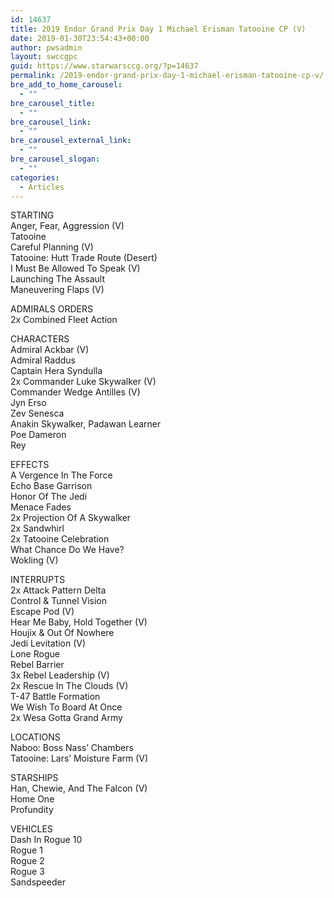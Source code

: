 ```yaml
---
id: 14637
title: 2019 Endor Grand Prix Day 1 Michael Erisman Tatooine CP (V)
date: 2019-01-30T23:54:43+00:00
author: pwsadmin
layout: swccgpc
guid: https://www.starwarsccg.org/?p=14637
permalink: /2019-endor-grand-prix-day-1-michael-erisman-tatooine-cp-v/
bre_add_to_home_carousel:
  - ""
bre_carousel_title:
  - ""
bre_carousel_link:
  - ""
bre_carousel_external_link:
  - ""
bre_carousel_slogan:
  - ""
categories:
  - Articles
---
```

  


STARTING  
Anger, Fear, Aggression (V)  
Tatooine  
Careful Planning (V)  
Tatooine: Hutt Trade Route (Desert)  
I Must Be Allowed To Speak (V)  
Launching The Assault  
Maneuvering Flaps (V)

ADMIRALS ORDERS  
2x Combined Fleet Action

CHARACTERS  
Admiral Ackbar (V)  
Admiral Raddus  
Captain Hera Syndulla  
2x Commander Luke Skywalker (V)  
Commander Wedge Antilles (V)  
Jyn Erso  
Zev Senesca  
Anakin Skywalker, Padawan Learner  
Poe Dameron  
Rey

EFFECTS  
A Vergence In The Force  
Echo Base Garrison  
Honor Of The Jedi  
Menace Fades  
2x Projection Of A Skywalker  
2x Sandwhirl  
2x Tatooine Celebration  
What Chance Do We Have?  
Wokling (V)

INTERRUPTS  
2x Attack Pattern Delta  
Control & Tunnel Vision  
Escape Pod (V)  
Hear Me Baby, Hold Together (V)  
Houjix & Out Of Nowhere  
Jedi Levitation (V)  
Lone Rogue  
Rebel Barrier  
3x Rebel Leadership (V)  
2x Rescue In The Clouds (V)  
T-47 Battle Formation  
We Wish To Board At Once  
2x Wesa Gotta Grand Army

LOCATIONS  
Naboo: Boss Nass&#8217; Chambers  
Tatooine: Lars&#8217; Moisture Farm (V)

STARSHIPS  
Han, Chewie, And The Falcon (V)  
Home One  
Profundity

VEHICLES  
Dash In Rogue 10  
Rogue 1  
Rogue 2  
Rogue 3  
Sandspeeder